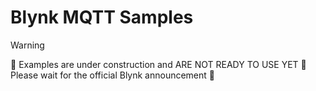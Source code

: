 # Blynk MQTT Samples

> [!WARNING]
> 🚧 Examples are under construction and ARE NOT READY TO USE YET 🚧
> Please wait for the official Blynk announcement 💚

